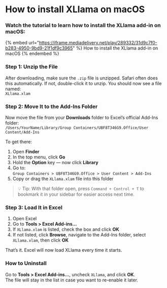 # How to install XLlama on macOS

### Watch the tutorial to learn how to install the XLlama add-in on macOS:

{% embed url="https://iframe.mediadelivery.net/play/289332/31d9c7f0-b283-4950-9bd9-21f1df9c3965" %}
How to install the XLlama add-in on macOS
{% endembed %}

### Step 1: Unzip the File

After downloading, make sure the `.zip` file is unzipped. Safari often does this automatically. If not, double-click it to unzip. You should now see a file named:\
`XLlama.xlam`

### Step 2: Move It to the Add-Ins Folder

Now move the file from your **Downloads** folder to Excel’s official Add-Ins folder:\
`/Users/YourName/Library/Group Containers/UBF8T346G9.Office/User Content/Add-Ins`

To get there:

1. Open **Finder**
2. In the top menu, click **Go**
3. Hold the **Option** key — now click **Library**
4. Go to:\
   `Group Containers > UBF8T346G9.Office > User Content > Add-Ins`
5. Copy or drag the `XLlama.xlam` file into this folder

> 💡 Tip: With that folder open, press `Command + Control + T` to bookmark it in your sidebar for easier access next time.

### Step 3: Load It in Excel

1. Open Excel
2. Go to **Tools > Excel Add-ins…**
3. If `XLlama.xlam` is listed, check the box and click **OK**
4. If not listed, click **Browse**, navigate to the Add-Ins folder, select `XLlama.xlam`, then click **OK**

That’s it. Excel will now load XLlama every time it starts.

### How to Uninstall

Go to **Tools > Excel Add-ins…**, uncheck `XLlama`, and click **OK**.\
The file will stay in the list in case you want to re-enable it later.
